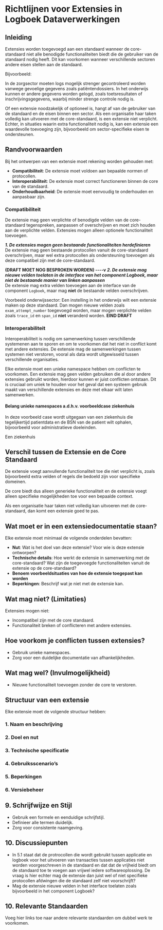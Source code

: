 # Richtlijnen voor Extensies in Logboek Dataverwerkingen

## Inleiding
Extensies worden toegevoegd aan een standaard wanneer de core-standaard niet alle benodigde functionaliteiten biedt die de gebruiker van de standaard nodig heeft. Dit kan voorkomen wanneer verschillende sectoren andere eisen stellen aan de standaard.

Bijvoorbeeld:

In de zorgsector moeten logs mogelijk strenger gecontroleerd worden vanwege gevoelige gegevens zoals patiëntendossiers.
In het onderwijs kunnen er andere gegevens worden gelogd, zoals toetsresultaten of inschrijvingsgegevens, waarbij minder strenge controle nodig is.

Of een extensie noodzakelijk of optioneel is, hangt af van de gebruiker van de standaard en de eisen binnen een sector. Als een organisatie haar taken volledig kan uitvoeren met de core-standaard, is een extensie niet verplicht. Echter, in situaties waarin extra functionaliteit nodig is, kan een extensie een waardevolle toevoeging zijn, bijvoorbeeld om sector-specifieke eisen te ondersteunen.

## Randvoorwaarden
Bij het ontwerpen van een extensie moet rekening worden gehouden met:
- **Compatibiliteit**: De extensie moet voldoen aan bepaalde normen of protocollen.
- **Interoperabiliteit**: De extensie moet correct functioneren binnen de core van de standaard.
- **Onderhoudbaarheid**: De extensie moet eenvoudig te onderhouden en aanpasbaar zijn.

### Compatibiliteit
De extensie mag geen verplichte of benodigde velden van de core-standaard tegenspreken, aanpassen of overschrijven en moet zich houden aan de verplichte velden. Extensies mogen alleen optionele functionaliteit toevoegen.

***1. De extensies mogen geen bestaande functionaliteiten herdefinieren***
<br>
De extensie mag geen bestaande protocollen vanuit de core-standaard overschrijven, maar wel extra protocollen als ondersteuning toevoegen als deze compatibel zijn met de core-standaard.

**(DRAFT MOET NOG BESPROKEN WORDEN)  ----v**
***2. De extensie mag nieuwe velden toelaten in de interface van het component Logboek, maar niet de bestaande manier van linken aanpassen***
<br>
De extensie mag extra velden toevoegen aan de interface van de component `Logboek`, maar mag **niet** de bestaande velden overschrijven. 

Voorbeeld onderwijssector: Een instelling in het onderwijs wilt een extensie maken op deze standaard. Dan mogen nieuwe velden zoals ```exam_attempt_number``` toegevoegd worden, maar mogen verplichte velden zoals ```trace_id``` en ```span_id``` **niet** veranderd worden.
**EIND DRAFT**

### Interoperabiliteit
Interoperabiliteit is nodig om samenwerking tussen verschillende systemenen aan te sporen en om te voorkomen dat het niet in conflict komt met andere extensies. De extensie mag de samenwerkingen tussen systemen niet verstoren, vooral als data wordt uitgewisseld tussen verschillende organisaties. 

Elke extensie moet een unieke namespace hebben om conflicten te voorkomen. Een extensie mag geen velden gebruiken die al door andere extensies gebruikt worden, hierdoor kunnen er juist conflicten ontstaan. Dit is cruciaal om uniek te houden voor het geval dat een systeem gebruik maakt van verschillende extensies en deze met elkaar wilt laten samenwerken.

#### Belang unieke namespaces a.d.h.v. voorbeeldcase ziekenhuis
In deze voorbeeld case wordt uitgegaan van een ziekenhuis die tegelijkertijd patientdata en de BSN van de patient wilt ophalen, bijvoorbeeld voor administratieve doeleinden. 

Een ziekenhuis

## Verschil tussen de Extensie en de Core Standaard
De extensie voegt aanvullende functionaliteit toe die niet verplicht is, zoals bijvoorbeeld extra velden of regels die bedoeld zijn voor specifieke domeinen.

De core biedt dus alleen generieke functionaliteit en de extensie voegt alleen specifieke mogelijkheden toe voor een bepaalde context.

Als een organisatie haar taken niet volledig kan uitvoeren met de core-standaard, dan komt een extensie goed te pas.
## Wat moet er in een extensiedocumentatie staan?
Elke extensie moet minimaal de volgende onderdelen bevatten:
- **Nut**: Wat is het doel van deze extensie? Voor wie is deze extensie ontworpen?
- **Technische details**: Hoe werkt de extensie in samenwerking met de core-standaard? Wat zijn de toegevoegde functionaliteiten vanuit de extensie op de core-standaard?
- **Benoem voorbeeldsituaties van hoe de extensie toegepast kan worden**
- **Beperkingen**: Beschrijf wat je niet met de extensie kan.

## Wat mag niet? (Limitaties)
Extensies mogen niet:
- Incompatibel zijn met de core standaard.
- Functionaliteit breken of conflicteren met andere extensies.

## Hoe voorkom je conflicten tussen extensies?
- Gebruik unieke namespaces.
- Zorg voor een duidelijke documentatie van afhankelijkheden.

## Wat mag wel? (Invulmogelijkheid)
- Nieuwe functionaliteit toevoegen zonder de core te verstoren.

## Structuur van een extensie
Elke extensie moet de volgende structuur hebben:

### 1. Naam en beschrijving

### 2. Doel en nut

### 3. Technische specificatie

### 4. Gebruiksscenario’s

### 5. Beperkingen

### 6. Versiebeheer

## 9. Schrijfwijze en Stijl
- Gebruik een formele en eenduidige schrijfstijl.
- Definieer alle termen duidelijk.
- Zorg voor consistente naamgeving.

## 10. Discussiepunten

- In 5.1 staat dat de protrocollen die wordt gebruikt tussen applicatie en logboek voor het uitvoeren van transacties tussen applicaties niet worden voorgeschreven in de standaard en dat dat de vrijheid biedt om de standaard toe te voegen aan vrijwel iedere softwareoplossing. De vraag is hier echter mag de extensie dan juist wel of niet specifieke protocollen afdwingen die de standaard zelf niet voorschrijft?
- Mag de extensie nieuwe velden in het interface toelaten zoals bijvoorbeeld in het component Logboek?

## 10. Relevante Standaarden
Voeg hier links toe naar andere relevante standaarden om dubbel werk te voorkomen.
